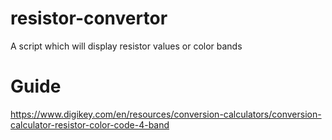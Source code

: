 # resistor-convertor
A script which will display resistor values or color bands

# Guide
https://www.digikey.com/en/resources/conversion-calculators/conversion-calculator-resistor-color-code-4-band
